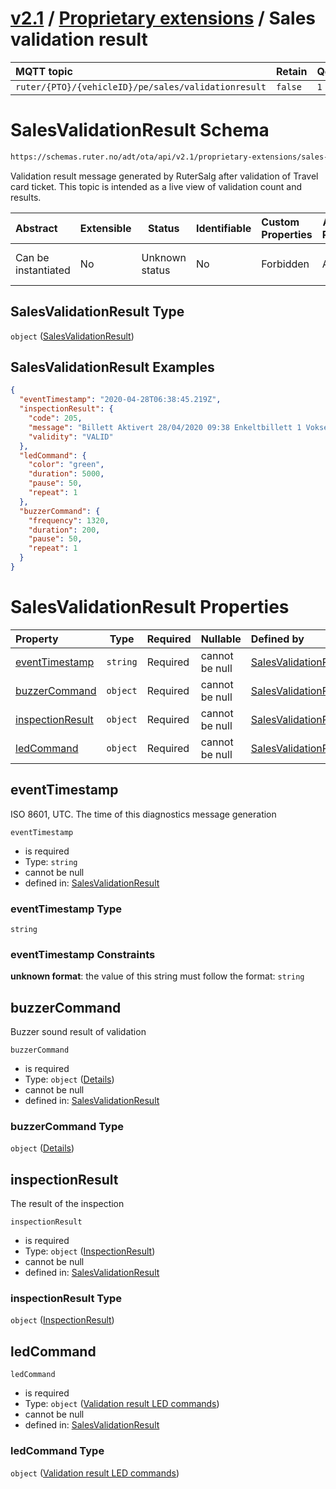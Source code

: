 # [v2.1](../../README.md) / [Proprietary extensions](README.md) / Sales validation result 
 
MQTT topic                                          | Retain   | QoS 
| :------------------------------------------------ | -------- | -------- |
```ruter/{PTO}/{vehicleID}/pe/sales/validationresult```  | ```false``` | ```1```

# SalesValidationResult Schema

```txt
https://schemas.ruter.no/adt/ota/api/v2.1/proprietary-extensions/sales-validation-result.json
```

Validation result message generated by RuterSalg after validation of Travel card ticket. This topic is intended as a live view of validation count and results. 


| Abstract            | Extensible | Status         | Identifiable | Custom Properties | Additional Properties | Access Restrictions | Defined In                                                                                                              |
| :------------------ | ---------- | -------------- | ------------ | :---------------- | --------------------- | ------------------- | ----------------------------------------------------------------------------------------------------------------------- |
| Can be instantiated | No         | Unknown status | No           | Forbidden         | Allowed               | none                | [sales-validation-result.json](../../schema/proprietary-extensions/sales-validation-result.json "open original schema") |

## SalesValidationResult Type

`object` ([SalesValidationResult](sales-validation-result.md))

## SalesValidationResult Examples

```json
{
  "eventTimestamp": "2020-04-28T06:38:45.219Z",
  "inspectionResult": {
    "code": 205,
    "message": "Billett Aktivert 28/04/2020 09:38 Enkeltbillett 1 Voksen ",
    "validity": "VALID"
  },
  "ledCommand": {
    "color": "green",
    "duration": 5000,
    "pause": 50,
    "repeat": 1
  },
  "buzzerCommand": {
    "frequency": 1320,
    "duration": 200,
    "pause": 50,
    "repeat": 1
  }
}
```

# SalesValidationResult Properties

| Property                              | Type     | Required | Nullable       | Defined by                                                                                                                                      |
| :------------------------------------ | -------- | -------- | -------------- | :---------------------------------------------------------------------------------------------------------------------------------------------- |
| [eventTimestamp](#eventtimestamp)     | `string` | Required | cannot be null | [SalesValidationResult](sales-validation-result-properties-eventtimestamp.md "\#/properties/timestamp#/properties/eventTimestamp")              |
| [buzzerCommand](#buzzercommand)       | `object` | Required | cannot be null | [SalesValidationResult](sales-validation-result-properties-buzzercommand.md "\#/properties/buzzerCommand#/properties/buzzerCommand")            |
| [inspectionResult](#inspectionresult) | `object` | Required | cannot be null | [SalesValidationResult](sales-validation-result-properties-inspectionresult.md "\#/properties/inspectionResult#/properties/inspectionResult")   |
| [ledCommand](#ledcommand)             | `object` | Required | cannot be null | [SalesValidationResult](sales-validation-result-properties-validation-result-led-commands.md "\#/properties/ledCommand#/properties/ledCommand") |

## eventTimestamp

ISO 8601, UTC. The time of this diagnostics message generation


`eventTimestamp`

-   is required
-   Type: `string`
-   cannot be null
-   defined in: [SalesValidationResult](sales-validation-result-properties-eventtimestamp.md "\#/properties/timestamp#/properties/eventTimestamp")

### eventTimestamp Type

`string`

### eventTimestamp Constraints

**unknown format**: the value of this string must follow the format: `string`

## buzzerCommand

Buzzer sound result of validation


`buzzerCommand`

-   is required
-   Type: `object` ([Details](sales-validation-result-properties-buzzercommand.md))
-   cannot be null
-   defined in: [SalesValidationResult](sales-validation-result-properties-buzzercommand.md "\#/properties/buzzerCommand#/properties/buzzerCommand")

### buzzerCommand Type

`object` ([Details](sales-validation-result-properties-buzzercommand.md))

## inspectionResult

The result of the inspection


`inspectionResult`

-   is required
-   Type: `object` ([InspectionResult](sales-validation-result-properties-inspectionresult.md))
-   cannot be null
-   defined in: [SalesValidationResult](sales-validation-result-properties-inspectionresult.md "\#/properties/inspectionResult#/properties/inspectionResult")

### inspectionResult Type

`object` ([InspectionResult](sales-validation-result-properties-inspectionresult.md))

## ledCommand




`ledCommand`

-   is required
-   Type: `object` ([Validation result LED commands](sales-validation-result-properties-validation-result-led-commands.md))
-   cannot be null
-   defined in: [SalesValidationResult](sales-validation-result-properties-validation-result-led-commands.md "\#/properties/ledCommand#/properties/ledCommand")

### ledCommand Type

`object` ([Validation result LED commands](sales-validation-result-properties-validation-result-led-commands.md))
